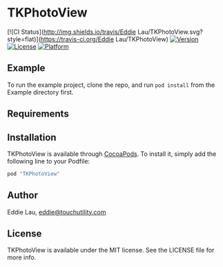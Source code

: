 # TKPhotoView

[![CI Status](http://img.shields.io/travis/Eddie Lau/TKPhotoView.svg?style=flat)](https://travis-ci.org/Eddie Lau/TKPhotoView)
[![Version](https://img.shields.io/cocoapods/v/TKPhotoView.svg?style=flat)](http://cocoapods.org/pods/TKPhotoView)
[![License](https://img.shields.io/cocoapods/l/TKPhotoView.svg?style=flat)](http://cocoapods.org/pods/TKPhotoView)
[![Platform](https://img.shields.io/cocoapods/p/TKPhotoView.svg?style=flat)](http://cocoapods.org/pods/TKPhotoView)

## Example

To run the example project, clone the repo, and run `pod install` from the Example directory first.

## Requirements

## Installation

TKPhotoView is available through [CocoaPods](http://cocoapods.org). To install
it, simply add the following line to your Podfile:

```ruby
pod "TKPhotoView"
```

## Author

Eddie Lau, eddie@touchutility.com

## License

TKPhotoView is available under the MIT license. See the LICENSE file for more info.
